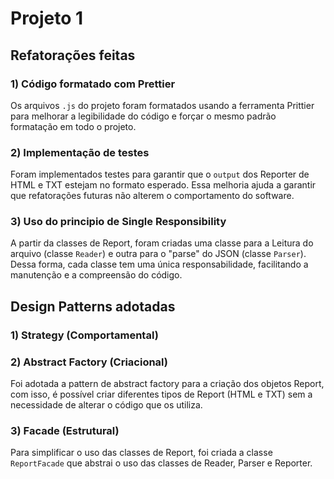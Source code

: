 # Projeto 1

## Refatorações feitas

### 1) Código formatado com Prettier

Os arquivos `.js` do projeto foram formatados usando a ferramenta Prittier para
melhorar a legibilidade do código e forçar o mesmo padrão formatação em todo o
projeto.

### 2) Implementação de testes

Foram implementados testes para garantir que o `output` dos Reporter de HTML
e TXT estejam no formato esperado. Essa melhoria ajuda a garantir que 
refatorações futuras não alterem o comportamento do software.

### 3) Uso do principio de Single Responsibility

A partir da classes de Report, foram criadas uma classe para a Leitura do arquivo 
(classe `Reader`) e outra para o "parse" do JSON (classe `Parser`). Dessa forma,
cada classe tem uma única responsabilidade, facilitando a manutenção e a
compreensão do código.

## Design Patterns adotadas

### 1) Strategy (Comportamental)

### 2) Abstract Factory (Criacional)

Foi adotada a pattern de abstract factory para a criação dos objetos Report,
com isso, é possível criar diferentes tipos de Report (HTML e TXT) sem a 
necessidade de alterar o código que os utiliza.

### 3) Facade (Estrutural)

Para simplificar o uso das classes de Report, foi criada a classe `ReportFacade`
que abstrai o uso das classes de Reader, Parser e Reporter.

